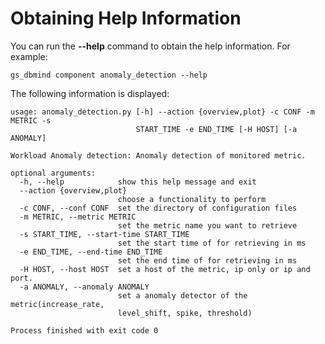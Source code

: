 # Obtaining Help Information <a name="EN-US_TOPIC_0000001311256720"></a>

You can run the **--help** command to obtain the help information. For example:

```
gs_dbmind component anomaly_detection --help
```

The following information is displayed:

```
usage: anomaly_detection.py [-h] --action {overview,plot} -c CONF -m METRIC -s
                            START_TIME -e END_TIME [-H HOST] [-a ANOMALY]

Workload Anomaly detection: Anomaly detection of monitored metric.

optional arguments:
  -h, --help            show this help message and exit
  --action {overview,plot}
                        choose a functionality to perform
  -c CONF, --conf CONF  set the directory of configuration files
  -m METRIC, --metric METRIC
                        set the metric name you want to retrieve
  -s START_TIME, --start-time START_TIME
                        set the start time of for retrieving in ms
  -e END_TIME, --end-time END_TIME
                        set the end time of for retrieving in ms
  -H HOST, --host HOST  set a host of the metric, ip only or ip and port.
  -a ANOMALY, --anomaly ANOMALY
                        set a anomaly detector of the metric(increase_rate,
                        level_shift, spike, threshold)

Process finished with exit code 0

```
